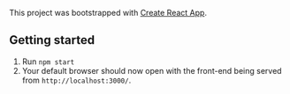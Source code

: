 This project was bootstrapped with [Create React App](https://github.com/facebook/create-react-app).

## Getting started

1. Run `npm start`
1. Your default browser should now open with the front-end being served from `http://localhost:3000/`.